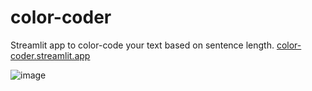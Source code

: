 # color-coder
Streamlit app to color-code your text based on sentence length. [color-coder.streamlit.app](https://color-coder.streamlit.app)

![image](https://user-images.githubusercontent.com/5103165/201797294-fb5e0fe0-a64e-4ddc-9c67-f966ab69d38c.png)
